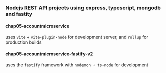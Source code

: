 ### Nodejs REST API projects using express, typescript, mongodb and fastity

#### chap05-accountmicroservice
uses `vite` + `vite-plugin-node` for development server, and `rollup` for production builds

#### chap05-accountmicroservice-fastify-v2
uses the `fastify` framework with `nodemon + ts-node` for development